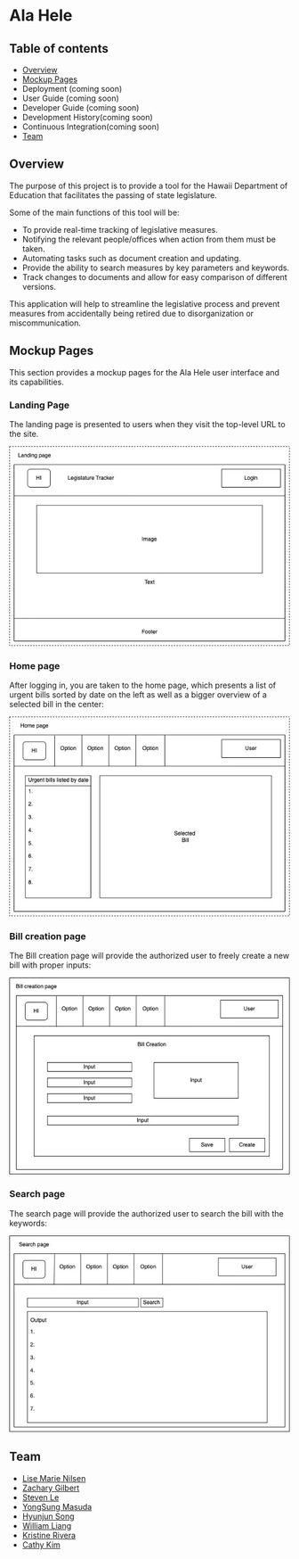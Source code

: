 # Ala Hele

## Table of contents

* [Overview](#overview)
* [Mockup Pages](#mockup-pages)
* Deployment (coming soon)
* User Guide (coming soon)
* Developer Guide (coming soon)
* Development History(coming soon)
* Continuous Integration(coming soon)
* [Team](#team)

## Overview

The purpose of this project is to provide a tool for the Hawaii Department of Education that facilitates the passing of state legislature.

Some of the main functions of this tool will be:

* To provide real-time tracking of legislative measures.
* Notifying the relevant people/offices when action from them must be taken.
* Automating tasks such as document creation and updating.
* Provide the ability to search measures by key parameters and keywords.
* Track changes to documents and allow for easy comparison of different versions.

This application will help to streamline the legislative process and prevent measures from accidentally being retired due to disorganization or miscommunication.


## Mockup Pages

This section provides a mockup pages for the Ala Hele user interface and its capabilities.

### Landing Page

The landing page is presented to users when they visit the top-level URL to the site.

![](images/landing_page.jpg)

### Home page

After logging in, you are taken to the home page, which presents a list of urgent bills sorted by date on the left as well as a bigger overview of a selected bill in the center:

![](images/home_page.jpg)

### Bill creation page

The Bill creation page will provide the authorized user to freely create a new bill with proper inputs: 

![](images/bill_creation_page.jpg)

### Search page

The search page will provide the authorized user to search the bill with the keywords:

![](images/search_page.jpg)


## Team

* [Lise Marie Nilsen](https://github.com/lisemnilsen)
* [Zachary Gilbert](https://github.com/zakgilbert)
* [Steven Le](https://github.com/sle417)
* [YongSung Masuda](https://github.com/yongsungm)
* [Hyunjun Song](https://github.com/eric-song1773)
* [William Liang](https://github.com/William-Liang808)
* [Kristine Rivera](https://github.com/tineriver)
* [Cathy Kim](https://github.com/cathy-kim95)

